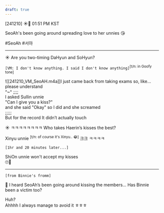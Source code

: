 ```yaml
---
draft: true
---
```

 
[241210] ☀️💭 01:51 PM KST

SeoAh's been going around spreading love to her unnies 😘

#SeoAh #서아
___
☀️ Are you two-timing DaHyun and SoHyun?

`[VM: I don't know anything. I said I don't know anything]`<sup>[t/n: in Goofy tone]</sup> 

![[241210_VM_SeoAH.m4a]]I just came back from taking exams
so, like…  
please understand  
^~^ ;;;;  
I asked Sullin unnie  
"Can I give you a kiss?"  
and she said "Okay"
so I did and she screamed  
;;;;;  
But for the record
It didn’t actually touch

☀️ ㅋㅋㅋㅋㅋㅋㅋㅋ Who takes Haerin’s kisses the best?

Xinyu unnie <sup>[t/n: of course it's Xinyu.. 😂]</sup>
크크
ㅋㅋㅋㅋ

`[1hr and 20 minutes later...]`

ShiOn unnie won't accept my kisses  
🙄🥲

____

`[from Binnie's fromm]`

🫧 I heard SeoAh’s been going around kissing the members... Has Binnie been a victim too?

Huh?  
Ahhhh 
I always manage to avoid it ㅎㅎㅎ  
